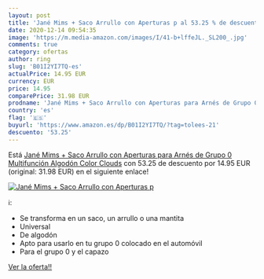 ```yaml
---
layout: post
title: 'Jané Mims + Saco Arrullo con Aperturas p al 53.25 % de descuento'
date: 2020-12-14 09:54:35
image: 'https://m.media-amazon.com/images/I/41-b+lffeJL._SL200_.jpg'
comments: true
category: ofertas
author: ring
slug: 'B01I2YI7TQ-es'
actualPrice: 14.95 EUR
currency: EUR
price: 14.95
comparePrice: 31.98 EUR
prodname: 'Jané Mims + Saco Arrullo con Aperturas para Arnés de Grupo 0  Multifunción  Algodón  Color Clouds'
country: 'es'
flag: '🇪🇸'
buyurl: 'https://www.amazon.es/dp/B01I2YI7TQ/?tag=tolees-21'
descuento: '53.25'
---
```


Está [Jané Mims + Saco Arrullo con Aperturas para Arnés de Grupo 0  Multifunción  Algodón  Color Clouds](https://www.amazon.es/dp/B01I2YI7TQ/?tag=tolees-21) con 53.25 de descuento por 14.95 EUR (original: 31.98 EUR) en el siguiente enlace!

[![Jané Mims + Saco Arrullo con Aperturas p](https://m.media-amazon.com/images/I/41-b+lffeJL._SL200_.jpg)](https://www.amazon.es/dp/B01I2YI7TQ/?tag=tolees-21)

ℹ️:

- Se transforma en un saco, un arrullo o una mantita
- Universal
- De algodón
- Apto para usarlo en tu grupo 0 colocado en el automóvil
- Para el grupo 0 y el capazo

[Ver la oferta!!](https://www.amazon.es/dp/B01I2YI7TQ/?tag=tolees-21)
